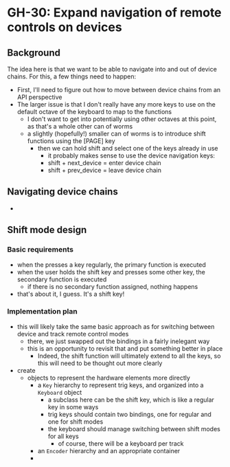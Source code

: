 # GH-30: Expand navigation of remote controls on devices

## Background
The idea here is that we want to be able to navigate into and out of device chains. For this, a few things need to happen:

- First, I'll need to figure out how to move between device chains from an API perspective
- The larger issue is that I don't really have any more keys to use on the default octave of the keyboard to map to the functions
  - I don't want to get into potentially using other octaves at this point, as that's a whole other can of worms
  - a slightly (hopefully!) smaller can of worms is to introduce shift functions using the [PAGE] key
    - then we can hold shift and select one of the keys already in use
      - it probably makes sense to use the device navigation keys: 
      - shift + next_device = enter device chain
      - shift + prev_device = leave device chain

## Navigating device chains
- 

## Shift mode design

### Basic requirements
- when the presses a key regularly, the primary function is executed
- when the user holds the shift key and presses some other key, the secondary function is executed
  - if there is no secondary function assigned, nothing happens
- that's about it, I guess. It's a shift key!

### Implementation plan
- this will likely take the same basic approach as for switching between device and track remote control modes
  - there, we just swapped out the bindings in a fairly inelegant way
  - this is an opportunity to revisit that and put something better in place
    - Indeed, the shift function will ultimately extend to all the keys, so this will need to be thought out more clearly
- create
  - objects to represent the hardware elements more directly
    - a `Key` hierarchy to represent trig keys, and organized into a `Keyboard` object
      - a subclass here can be the shift key, which is like a regular key in some ways
      - trig keys should contain two bindings, one for regular and one for shift modes
      - the keyboard should manage switching between shift modes for all keys
        - of course, there will be a keyboard per track
    - an `Encoder` hierarchy and an appropriate container
    - 